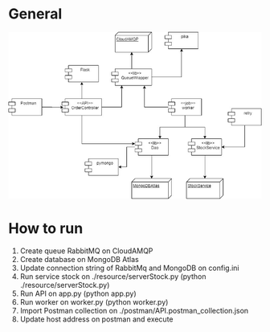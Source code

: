 # General

![Components](https://github.com/joaovictorino/APIQueueNoSQLRetry/blob/master/documentation/api.jpg?raw=true)

# How to run

1. Create queue RabbitMQ on CloudAMQP
2. Create database on MongoDB Atlas
3. Update connection string of RabbitMq and MongoDB on config.ini
4. Run service stock on ./resource/serverStock.py (python ./resource/serverStock.py)
5. Run API on app.py (python app.py)
6. Run worker on worker.py (python worker.py)
7. Import Postman collection on ./postman/API.postman_collection.json
8. Update host address on postman and execute
